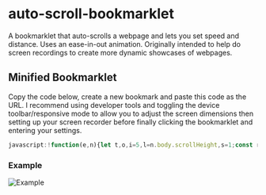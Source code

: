 # auto-scroll-bookmarklet
A bookmarklet that auto-scrolls a webpage and lets you set speed and distance. Uses an ease-in-out animation. Originally intended to help do screen recordings to create more dynamic showcases of webpages.

## Minified Bookmarklet
Copy the code below, create a new bookmark and paste this code as the URL. I recommend using developer tools and toggling the device toolbar/responsive mode to allow you to adjust the screen dimensions then setting up your screen recorder before finally clicking the bookmarklet and entering your settings.
```js
javascript:!function(e,n){let t,o,i=5,l=n.body.scrollHeight,s=1;const r=function(e){let n="Enter delay (in seconds), distance to scroll (in pixels) and the scroll scrollSpeed (in seconds).\n\nRun the script a second time with options 0 0 0 to reset the page.\n\nExample:\n\n1 800 5 or 1 50% 5";e&&(n=e+"\n\n"+n);let t=prompt(n);if(null!==t)if(""!==t){if(!/\d{1,} \d{1,}%* \d{1,}/.test(t))return r("Whoops. Input invalid: "+t);c(t.split(" "))}else c([s,l,i])};function c(t){e.addEventListener("keydown",u),e.addEventListener("keyup",p,!1),t&&([s,l,i]=t),setTimeout(d,1e3*s,l.includes("%")?.01*l.slice(0,-1)*(n.body.scrollHeight-e.innerHeight):l,i)}function d(n,i){let l=0,s=0,r=0,c=n-l,d=i/(60*i);o=setInterval(function(){var t,a,u;if(t=s+=d,a=l,u=c,(r=(t/=i/2)<1?u/2*t*t+a:-u/2*(--t*(t-2)-1)+a)>=n)return clearInterval(o),void e.scrollTo(0,n);e.scrollTo({top:Math.round(r),left:0,behavior:"instant"})},1e3/60),t=!0}const a=[];function u(e){a[e.keyCode]=!0,a[27]&&(t?(clearInterval(o),t=!1):d())}function p(e){delete a[e.keyCode]}r()}(window,document);
```

### Example
![Example](https://user-images.githubusercontent.com/47613489/148300721-41d51a94-5908-4397-833d-915d0bab57f3.gif)


